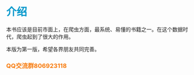 # <font color="#0099CC">介绍</font>

本书应该是目前市面上，在爬虫方面，最系统、易懂的书籍之一。在这个数据时代，爬虫起到了很大的作用。

本版为第一版，希望各界朋友共同完善。 



### <font color="#F77A0B">QQ交流群806923118</font>